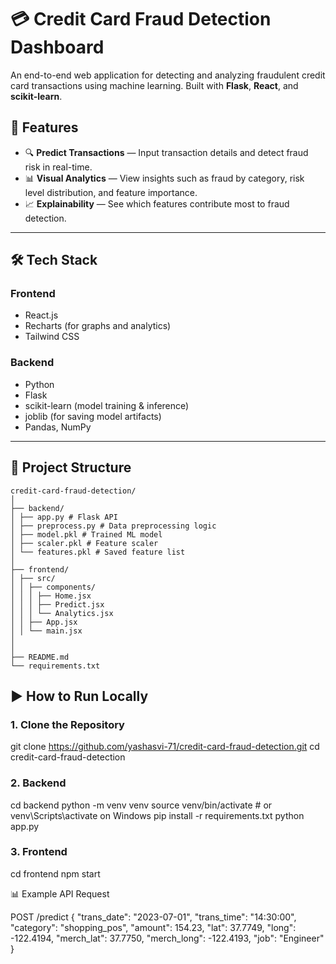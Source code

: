 # 💳 Credit Card Fraud Detection Dashboard

An end-to-end web application for detecting and analyzing fraudulent credit card transactions using machine learning. Built with **Flask**, **React**, and **scikit-learn**.

## 📌 Features

- 🔍 **Predict Transactions** — Input transaction details and detect fraud risk in real-time.
- 📊 **Visual Analytics** — View insights such as fraud by category, risk level distribution, and feature importance.
- 📈 **Explainability** — See which features contribute most to fraud detection.

---

## 🛠 Tech Stack

### Frontend
- React.js 
- Recharts (for graphs and analytics)
- Tailwind CSS

### Backend
- Python
- Flask
- scikit-learn (model training & inference)
- joblib (for saving model artifacts)
- Pandas, NumPy

---

## 📁 Project Structure
```plaintext
credit-card-fraud-detection/
│
├── backend/
│ ├── app.py # Flask API
│ ├── preprocess.py # Data preprocessing logic
│ ├── model.pkl # Trained ML model
│ ├── scaler.pkl # Feature scaler
│ └── features.pkl # Saved feature list
│
├── frontend/
│ ├── src/
│ │ ├── components/
│ │ │ ├── Home.jsx
│ │ │ ├── Predict.jsx
│ │ │ └── Analytics.jsx
│ │ ├── App.jsx
│ │ └── main.jsx
│ 
│
├── README.md
└── requirements.txt
```

## ▶️ How to Run Locally

### 1. Clone the Repository

git clone https://github.com/yashasvi-71/credit-card-fraud-detection.git
cd credit-card-fraud-detection

### 2. Backend
cd backend
python -m venv venv
source venv/bin/activate  # or venv\Scripts\activate on Windows
pip install -r requirements.txt
python app.py

### 3. Frontend
cd frontend
npm start


📊 Example API Request

POST /predict
{
  "trans_date": "2023-07-01",
  "trans_time": "14:30:00",
  "category": "shopping_pos",
  "amount": 154.23,
  "lat": 37.7749,
  "long": -122.4194,
  "merch_lat": 37.7750,
  "merch_long": -122.4193,
  "job": "Engineer"
}
